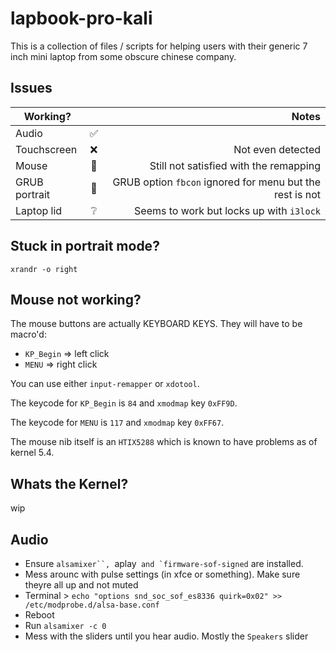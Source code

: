 # lapbook-pro-kali
This is a collection of files / scripts for helping users with their generic 7 inch mini laptop from some obscure chinese company.

## Issues

| Working?      |     | Notes                                                    |
| ------------- |:---:| --------------------------------------------------------:|
| Audio         | ✅   |                                                          |
| Touchscreen   | ❌   | Not even detected                                        |
| Mouse         | 🚧  | Still not satisfied with the remapping                   |
| GRUB portrait | 🚧  | GRUB option `fbcon` ignored for menu but the rest is not |
| Laptop lid    | ❔   | Seems to work but locks up with `i3lock`                 |

## Stuck in portrait mode? 
`xrandr -o right` 

## Mouse not working?
The mouse buttons are actually KEYBOARD KEYS. They will have to be macro'd:

- `KP_Begin` => left click 
- `MENU` => right click

You can use either `input-remapper` or `xdotool`. 

The keycode for `KP_Begin` is `84` and `xmodmap` key `0xFF9D`.

The keycode for `MENU` is  `117` and `xmodmap` key `0xFF67`.

The mouse nib itself is an `HTIX5288` which is known to have problems as of kernel 5.4.

## Whats the Kernel?
wip

## Audio 
- Ensure `alsamixer``, `aplay`` and `firmware-sof-signed`` are installed. 
- Mess arounc with pulse settings (in xfce or something). Make sure theyre all up and not muted
- Terminal > `echo "options snd_soc_sof_es8336 quirk=0x02" >> /etc/modprobe.d/alsa-base.conf`
- Reboot
- Run `alsamixer -c 0`
- Mess with the sliders until you hear audio. Mostly the `Speakers` slider